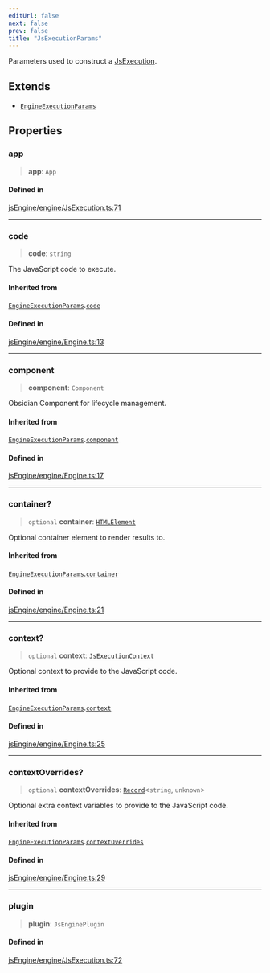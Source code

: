 ```yaml
---
editUrl: false
next: false
prev: false
title: "JsExecutionParams"
---
```


Parameters used to construct a [JsExecution](../../../../../obsidian-js-engine-plugin-docs/api/classes/jsexecution).

## Extends

- [`EngineExecutionParams`](/obsidian-js-engine-plugin-docs/api/interfaces/engineexecutionparams/)

## Properties

### app

> **app**: `App`

#### Defined in

[jsEngine/engine/JsExecution.ts:71](https://github.com/mProjectsCode/obsidian-js-engine-plugin/blob/10197bef1eb83a7d7334445d888ca7cb0cfc5bff/jsEngine/engine/JsExecution.ts#L71)

***

### code

> **code**: `string`

The JavaScript code to execute.

#### Inherited from

[`EngineExecutionParams`](/obsidian-js-engine-plugin-docs/api/interfaces/engineexecutionparams/).[`code`](/obsidian-js-engine-plugin-docs/api/interfaces/engineexecutionparams/#code)

#### Defined in

[jsEngine/engine/Engine.ts:13](https://github.com/mProjectsCode/obsidian-js-engine-plugin/blob/10197bef1eb83a7d7334445d888ca7cb0cfc5bff/jsEngine/engine/Engine.ts#L13)

***

### component

> **component**: `Component`

Obsidian Component for lifecycle management.

#### Inherited from

[`EngineExecutionParams`](/obsidian-js-engine-plugin-docs/api/interfaces/engineexecutionparams/).[`component`](/obsidian-js-engine-plugin-docs/api/interfaces/engineexecutionparams/#component)

#### Defined in

[jsEngine/engine/Engine.ts:17](https://github.com/mProjectsCode/obsidian-js-engine-plugin/blob/10197bef1eb83a7d7334445d888ca7cb0cfc5bff/jsEngine/engine/Engine.ts#L17)

***

### container?

> `optional` **container**: [`HTMLElement`](https://developer.mozilla.org/docs/Web/API/HTMLElement)

Optional container element to render results to.

#### Inherited from

[`EngineExecutionParams`](/obsidian-js-engine-plugin-docs/api/interfaces/engineexecutionparams/).[`container`](/obsidian-js-engine-plugin-docs/api/interfaces/engineexecutionparams/#container)

#### Defined in

[jsEngine/engine/Engine.ts:21](https://github.com/mProjectsCode/obsidian-js-engine-plugin/blob/10197bef1eb83a7d7334445d888ca7cb0cfc5bff/jsEngine/engine/Engine.ts#L21)

***

### context?

> `optional` **context**: [`JsExecutionContext`](/obsidian-js-engine-plugin-docs/api/interfaces/jsexecutioncontext/)

Optional context to provide to the JavaScript code.

#### Inherited from

[`EngineExecutionParams`](/obsidian-js-engine-plugin-docs/api/interfaces/engineexecutionparams/).[`context`](/obsidian-js-engine-plugin-docs/api/interfaces/engineexecutionparams/#context)

#### Defined in

[jsEngine/engine/Engine.ts:25](https://github.com/mProjectsCode/obsidian-js-engine-plugin/blob/10197bef1eb83a7d7334445d888ca7cb0cfc5bff/jsEngine/engine/Engine.ts#L25)

***

### contextOverrides?

> `optional` **contextOverrides**: [`Record`](https://www.typescriptlang.org/docs/handbook/utility-types.html#recordkeys-type)\<`string`, `unknown`\>

Optional extra context variables to provide to the JavaScript code.

#### Inherited from

[`EngineExecutionParams`](/obsidian-js-engine-plugin-docs/api/interfaces/engineexecutionparams/).[`contextOverrides`](/obsidian-js-engine-plugin-docs/api/interfaces/engineexecutionparams/#contextoverrides)

#### Defined in

[jsEngine/engine/Engine.ts:29](https://github.com/mProjectsCode/obsidian-js-engine-plugin/blob/10197bef1eb83a7d7334445d888ca7cb0cfc5bff/jsEngine/engine/Engine.ts#L29)

***

### plugin

> **plugin**: `JsEnginePlugin`

#### Defined in

[jsEngine/engine/JsExecution.ts:72](https://github.com/mProjectsCode/obsidian-js-engine-plugin/blob/10197bef1eb83a7d7334445d888ca7cb0cfc5bff/jsEngine/engine/JsExecution.ts#L72)
